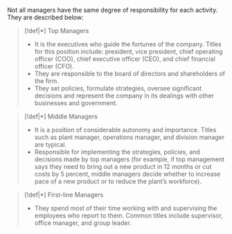 Not all managers have the same degree of responsibility for each activity. They are described below:

>[!def|*] Top Managers
>- It is the executives who guide the fortunes of the company. Titles for this position include: president, vice president, chief operating officer (COO), chief executive officer (CEO), and chief financial officer (CFO). 
>- They are responsible to the board of directors and shareholders of the firm. 
>- They set policies, formulate strategies, oversee significant decisions and represent the company in its dealings with other businesses and government.

>[!def|*] Middle Managers
>- It is a position of considerable autonomy and importance. Titles such as plant manager, operations manager, and division manager are typical. 
>- Responsible for implementing the strategies, policies, and decisions made by top managers (for example, if top management says they need to bring out a new product in 12 months or cut costs by 5 percent, middle managers decide whether to increase pace of a new product or to reduce the plant’s workforce).

>[!def|*] First-line Managers
>- They spend most of their time working with and supervising the employees who report to them. Common titles include supervisor, office manager, and group leader.




